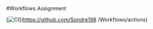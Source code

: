 #Workflows Assignment

[![CI](https://github.com/Sondre198/Workflows/workflow/CI/badge.svg)](https://github.com/Sondre198 /Workflows/actions)
